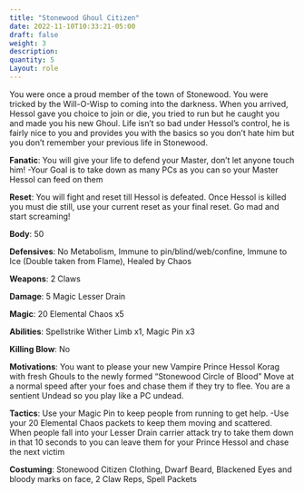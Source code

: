 ```yaml
---
title: "Stonewood Ghoul Citizen"
date: 2022-11-10T10:33:21-05:00
draft: false
weight: 3
description:
quantity: 5
Layout: role
---
```


You were once a proud member of the town of Stonewood. You were tricked by the Will-O-Wisp to coming into the darkness. When you arrived, Hessol gave you choice to join or die, you tried to run but he caught you and made you his new Ghoul. Life isn’t so bad under Hessol’s control, he is fairly nice to you and provides you with the basics so you don’t hate him but you don’t remember your previous life in Stonewood.

**Fanatic**: You will give your life to defend your Master, don’t let anyone touch him! -Your Goal is to take down as many PCs as you can so your Master Hessol can feed on them

**Reset**: You will fight and reset till Hessol is defeated. Once Hessol is killed you must die still, use your current reset as your final reset. Go mad and start screaming!

**Body**: 50

**Defensives**: No Metabolism, Immune to pin/blind/web/confine, Immune to Ice (Double taken from Flame), Healed by Chaos

**Weapons**: 2 Claws

**Damage**: 5 Magic Lesser Drain

**Magic**: 20 Elemental Chaos x5

**Abilities**: Spellstrike Wither Limb x1, Magic Pin x3

**Killing Blow**: No

**Motivations**: You want to please your new Vampire Prince Hessol Korag with fresh Ghouls to the newly formed “Stonewood Circle of Blood” Move at a normal speed after your foes and chase them if they try to flee. You are a sentient Undead so you play like a PC undead. 

**Tactics**: Use your Magic Pin to keep people from running to get help. -Use your 20 Elemental Chaos packets to keep them moving and scattered. When people fall into your Lesser Drain carrier attack try to take them down in that 10 seconds to you can leave them for your Prince Hessol and chase the next victim

**Costuming**: Stonewood Citizen Clothing, Dwarf Beard, Blackened Eyes and bloody marks on face, 2 Claw Reps, Spell Packets
